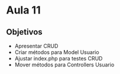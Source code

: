 # Aula 11

## Objetivos

 - Apresentar CRUD
 - Criar métodos para Model Usuario
 - Ajustar index.php para testes CRUD
 - Mover métodos para Controllers Usuario